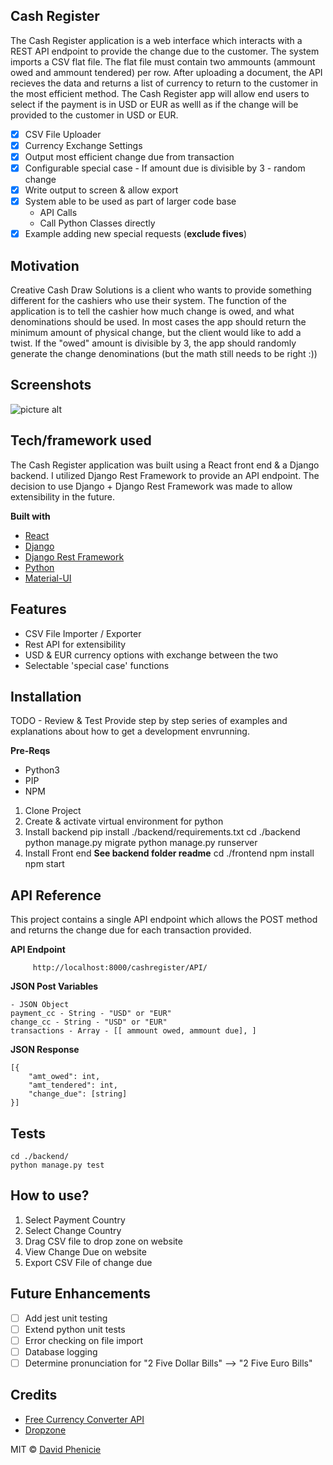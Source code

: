 ## Cash Register

The Cash Register application is a web interface which interacts with a REST API endpoint to provide the change due to the customer. The system imports a CSV flat file. The flat file must contain two ammounts (ammount owed and ammount tendered) per row. After uploading a document, the API recieves the data and returns a list of currency to return to the customer in the most efficient method. The Cash Register app will allow end users to select if the payment is in USD or EUR as welll as if the change will be provided to the customer in USD or EUR.

- [x] CSV File Uploader
- [x] Currency Exchange Settings
- [x] Output most efficient change due from transaction
- [x] Configurable special case - If amount due is divisible by 3 - random change
- [x] Write output to screen & allow export
- [x] System able to be used as part of larger code base
  - API Calls
  - Call Python Classes directly
- [x] Example adding new special requests (**exclude fives**)

## Motivation

Creative Cash Draw Solutions is a client who wants to provide something different for the cashiers who use their system. The function of the application is to tell the cashier how much change is owed, and what denominations should be used. In most cases the app should return the minimum amount of physical change, but the client would like to add a twist. If the "owed" amount is divisible by 3, the app should randomly generate the change denominations (but the math still needs to be right :))

## Screenshots

![picture alt](https://dgpdev.com/images/projects/cashRegister/cashregister.gif)

## Tech/framework used

The Cash Register application was built using a React front end & a Django backend. I utilized Django Rest Framework to provide an API endpoint. The decision to use Django + Django Rest Framework was made to allow extensibility in the future.

**Built with**

- [React](https://reactjs.org/)
- [Django](https://www.djangoproject.com/)
- [Django Rest Framework](https://www.django-rest-framework.org/)
- [Python](https://www.python.org/)
- [Material-UI](https://material-ui.com/)

## Features

- CSV File Importer / Exporter
- Rest API for extensibility
- USD & EUR currency options with exchange between the two
- Selectable 'special case' functions

## Installation

TODO - Review & Test
Provide step by step series of examples and explanations about how to get a development envrunning.

**Pre-Reqs**

- Python3
- PIP
- NPM

1. Clone Project
2. Create & activate virtual environment for python
3. Install backend
   pip install ./backend/requirements.txt
   cd ./backend
   python manage.py migrate
   python manage.py runserver
4. Install Front end **See backend folder readme**
   cd ./frontend
   npm install
   npm start

## API Reference

This project contains a single API endpoint which allows the POST method and returns the change due for each transaction provided.

**API Endpoint**

         http://localhost:8000/cashregister/API/

**JSON Post Variables**

    - JSON Object
    payment_cc - String - "USD" or "EUR"
    change_cc - String - "USD" or "EUR"
    transactions - Array - [[ ammount owed, ammount due], ]

**JSON Response**

    [{
        "amt_owed": int,
        "amt_tendered": int,
        "change_due": [string]
    }]

## Tests

    cd ./backend/
    python manage.py test

## How to use?

1. Select Payment Country
2. Select Change Country
3. Drag CSV file to drop zone on website
4. View Change Due on website
5. Export CSV File of change due

## Future Enhancements

- [ ] Add jest unit testing
- [ ] Extend python unit tests
- [ ] Error checking on file import
- [ ] Database logging
- [ ] Determine pronunciation for "2 Five Dollar Bills" --> "2 Five Euro Bills"

## Credits

- [Free Currency Converter API](https://free.currencyconverterapi.com/)
- [Dropzone](https://github.com/Yuvaleros/material-ui-dropzone/)

MIT © [David Phenicie](https://dgpdev.com)
